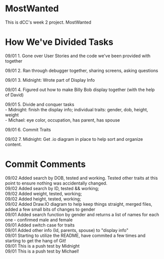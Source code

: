 # MostWanted
This is dCC's week 2 project.  MostWanted

# How We've Divided Tasks
09/01 1. Gone over User Stories and the code we've been provided with together  

09/01 2. Ran through debugger together, sharing screens, asking questions  

09/01 3. Midnight: Wrote part of Display Info  

09/01 4. Figured out how to make Billy Bob display together (with the help of David)  

09/01 5. Divide and conquer tasks   
    - Midnight: finish the display info; individual traits: gender, dob, height, weight  
    - Michael: eye color, occupation, has parent, has spouse  
      
09/01 6. Commit Traits  

09/02 7. Midnight: Get .io diagram in place to help sort and organize content.  



# Commit Comments
09/02 Added search by DOB, tested and working.  Tested other traits at this point to ensure nothing was accidentally changed.  
09/02 Added search by ID, tested && working;  
09/02 Added weight, tested, working;  
09/02 Added height, tested, working;  
09/02 Added Draw.IO diagram to help keep things straight, merged files, added a few small bits of changes to gender  
09/01 Added search function by gender and returns a list of names for each one  - confirmed male and female  
09/01 Added switch case for traits  
09/01 Added other info (Id, parents, spouse) to "display info"  
09/01 Starting to utilize the README, have commited a few times and starting to get the hang of Git!  
09/01 This is a push test by Midnight  
09/01 This is a push test by Michael!  


